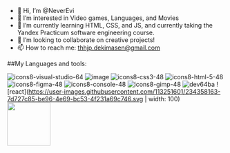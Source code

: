 
- 👋 Hi, I’m @NeverEvi
- 👀 I’m interested in Video games, Languages, and Movies
- 🌱 I’m currently learning HTML, CSS, and JS, and currently taking the Yandex Practicum software engineering course.
- 💞️ I’m looking to collaborate on creative projects!
- 📫 How to reach me: thhjp.dekimasen@gmail.com

##My Languages and tools:  

![icons8-visual-studio-64](https://user-images.githubusercontent.com/113251601/199769076-eaa146d6-2811-4e66-abda-3c42e9ed7102.png)
![image](https://user-images.githubusercontent.com/113251601/199762720-0f535975-3418-4deb-b71d-3de6d4d0a215.png)
![icons8-css3-48](https://user-images.githubusercontent.com/113251601/199764095-a747ba65-3143-4dc4-8e46-83afe005a117.png)
![icons8-html-5-48](https://user-images.githubusercontent.com/113251601/199764944-9a9cf7b9-98f3-4378-8af6-c4b4f5fca5d2.png)
![icons8-figma-48](https://user-images.githubusercontent.com/113251601/199779639-99403f0b-a7bf-4b0b-9818-9ccce149af87.png)
![icons8-console-48](https://user-images.githubusercontent.com/113251601/199769576-767028ed-285f-4650-8d28-36a067237020.png)
![icons8-gimp-48](https://user-images.githubusercontent.com/113251601/199765202-053bc301-c08b-4a5a-ba90-bf607e5d6281.png)
![dev64ba](https://user-images.githubusercontent.com/113251601/199766991-c12521e5-d055-4734-b623-c1a50eaa1a9f.png)
![react](https://user-images.githubusercontent.com/113251601/234358163-7d727c85-be96-4e69-bc53-4f231a69c746.svg | width: 100)
<img src="https://user-images.githubusercontent.com/113251601/234358163-7d727c85-be96-4e69-bc53-4f231a69c746.svg" width="100" height="100">
<!---
NeverEvi/NeverEvi is a ✨ special ✨ repository because its `README.md` (this file) appears on your GitHub profile.
You can click the Preview link to take a look at your changes.
--->
